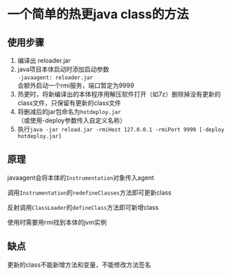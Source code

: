 # 一个简单的热更java class的方法  
## 使用步骤
1. 编译出 reloader.jar
2. java项目本体启动时添加启动参数</br>
`-javaagent: reloader.jar` </br>
会额外启动一个rmi服务，端口暂定为9999
3. 热更时，将新编译出的本体程序用解压软件打开（如7z）删除掉没有更新的class文件，只保留有更新的class文件
4. 将删减后的jar包命名为`hotdeploy.jar`（或使用-deploy参数传入自定义名称）
5. 执行`java -jar reload.jar -rmiHost 127.0.0.1 -rmiPort 9999 [-deploy hotdeploy.jar]`

## 原理 

javaagent会将本体的`Instrumentation`对象传入agent

调用`Instrumentation`的`redefineClasses`方法即可更新class  

反射调用`ClassLoader`的`defineClass`方法即可新增class

使用时需要用rmi找到本体的jvm实例

## 缺点

更新的class不能新增方法和变量，不能修改方法签名